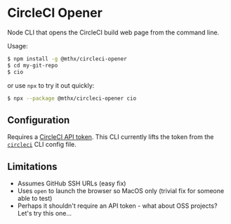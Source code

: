 # CircleCI Opener

Node CLI that opens the CircleCI build web page from the command line.

Usage:

```bash
$ npm install -g @mthx/circleci-opener
$ cd my-git-repo
$ cio
```

or use `npx` to try it out quickly:

```bash
$ npx --package @mthx/circleci-opener cio
```

## Configuration

Requires a [CircleCI API token](https://circleci.com/account/api). This CLI
currently lifts the token from the
[`circleci`](https://github.com/CircleCI-Public/circleci-cli) CLI config file.

## Limitations

- Assumes GitHub SSH URLs (easy fix)
- Uses `open` to launch the browser so MacOS only (trivial fix for someone able to test)
- Perhaps it shouldn't require an API token - what about OSS projects? Let's try this one...

